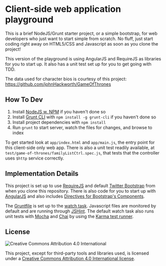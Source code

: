 # Client-side web application playground

This is a brief NodeJS/Grunt starter project, or a simple bootstrap, for web developers who just want to start simple from scratch. No fluff, just start coding right away on HTML5/CSS and Javascript as soon as you clone the project!

This version of the playground is using AngularJS and RequireJS as libraries for you to start up. It also has a unit test set up for you to get going with TDD.

The data used for character bios is courtesy of this project: https://github.com/johnHackworth/GameOfThrones

## How To Dev

1. Install [NodeJS w. NPM](http://nodejs.org/) if you haven't done so
2. Install [Grunt CLI](http://gruntjs.com/) with `npm install -g grunt-cli` if you haven't done so
3. Install project dependencies with `npm install`
4. Run `grunt` to start server, watch the files for changes, and browse to index

To get started look at `app/index.html` and `app/main.js`, the entry point for this client-side only web app. There is also a unit test readily available, at `test/game-of-thrones/familyListCtrl.spec.js`, that tests that the controller uses `$http` service correctly.

## Implementation Details

This project is set up to use [RequireJS](http://requirejs.org/) and default [Twitter Bootstrap](http://getbootstrap.com/) from when you clone this repository. There is also code for you to start up with [AngularJS](http://angularjs.org/) and also includes [Directives for Bootstrap's Components](http://angular-ui.github.io/bootstrap/).

The [Gruntfile](http://gruntjs.com/sample-gruntfile) is set up to the [watch task](https://github.com/gruntjs/grunt-contrib-watch). Javascript files are monitored by default and are running through [JSHint](http://www.jshint.com/). The default watch task also runs unit tests with [Mocha](http://mochajs.org/) and [Chai](http://chaijs.com/) by using the [Karma test runner](http://karma-runner.github.io/).

## License

![Creative Commons Attribution 4.0 International](http://i.creativecommons.org/l/by/4.0/88x31.png)

This project, except for third-party tools and libraries used, is licensed under a [Creative Commons Attribution 4.0 International license](http://creativecommons.org/licenses/by/4.0/).
